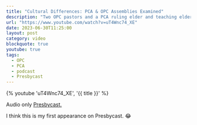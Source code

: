 ```yaml
---
title: "Cultural Differences: PCA & OPC Assemblies Examined"
description: "Two OPC pastors and a PCA ruling elder and teaching elder join us to talk about the differences and similarities between two denominations 'divided by a common confession.' Jim Cassidy, Chris Drew, Joshua Torrey, and Ryan Biese were our guests. Most of us attended (or watched) at least one general assembly in the past month."
url: "https://www.youtube.com/watch?v=uT4Wnc74_XE"
date: 2023-06-30T11:25:00
layout: post
category: video
blockquote: true
youtube: true
tags:
  - OPC
  - PCA
  - podcast
  - Presbycast
---
```


{% youtube 'uT4Wnc74_XE', '{{ title }}' %}

Audio only [Presbycast.](https://presbycast.libsyn.com/cultural-differences-common-concerns-pca-opc-elders-panel)

I think this is my first appearance on Presbycast. 😂